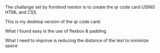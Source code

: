 The challange set by frontend mentor is to create the qr code card USING HTML and CSS.

This is my desktop version of the qr code card:


What I found easy is the use of flexbox & padding.

What I need to improve is reducing the distance of the text to minimize space
